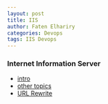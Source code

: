 ```yaml
---
layout: post
title: IIS
author: Faten Elhariry
categories: Devops
tags: IIS Devops
---
```



### Internet Information Server 
- [intro](./intro.md)
- [other topics](./defaultDocument.md)
- [URL Rewrite](./URL_rewrite.md)
